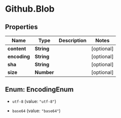 # Github.Blob

## Properties

Name | Type | Description | Notes
------------ | ------------- | ------------- | -------------
**content** | **String** |  | [optional] 
**encoding** | **String** |  | [optional] 
**sha** | **String** |  | [optional] 
**size** | **Number** |  | [optional] 



## Enum: EncodingEnum


* `utf-8` (value: `"utf-8"`)

* `base64` (value: `"base64"`)




